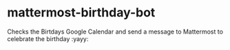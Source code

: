 # mattermost-birthday-bot
Checks the Birtdays Google Calendar and send a message to Mattermost to celebrate the birthday :yayy:
